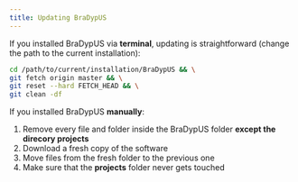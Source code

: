 ```yaml
---
title: Updating BraDypUS
---
```


If you installed BraDypUS via **terminal**, updating is straightforward (change the path to the current installation):

```bash
cd /path/to/current/installation/BraDypUS && \
git fetch origin master && \
git reset --hard FETCH_HEAD && \
git clean -df 
```
If you installed BraDypUS **manually**:

1. Remove every file and folder inside the BraDypUS folder **except the direcory projects**
2. Download a fresh copy of the software
3. Move files from the fresh folder to the previous one
4. Make sure that the **projects** folder never gets touched